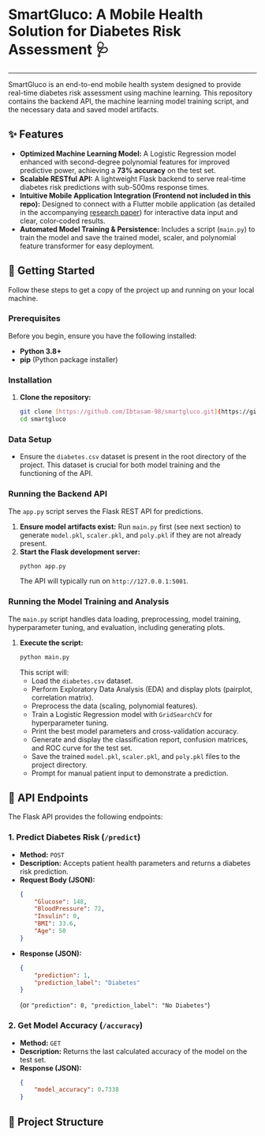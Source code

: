 # SmartGluco: A Mobile Health Solution for Diabetes Risk Assessment 🩺

---

SmartGluco is an end-to-end mobile health system designed to provide real-time diabetes risk assessment using machine learning. This repository contains the backend API, the machine learning model training script, and the necessary data and saved model artifacts.

## ✨ Features

* **Optimized Machine Learning Model:** A Logistic Regression model enhanced with second-degree polynomial features for improved predictive power, achieving a **73% accuracy** on the test set.
* **Scalable RESTful API:** A lightweight Flask backend to serve real-time diabetes risk predictions with sub-500ms response times.
* **Intuitive Mobile Application Integration (Frontend not included in this repo):** Designed to connect with a Flutter mobile application (as detailed in the accompanying [research paper](SmartGluco_Conferece_IEEE.pdf)) for interactive data input and clear, color-coded results.
* **Automated Model Training & Persistence:** Includes a script (`main.py`) to train the model and save the trained model, scaler, and polynomial feature transformer for easy deployment.

## 🚀 Getting Started

Follow these steps to get a copy of the project up and running on your local machine.

### Prerequisites

Before you begin, ensure you have the following installed:

* **Python 3.8+**
* **pip** (Python package installer)

### Installation

1.  **Clone the repository:**
    ```bash
    git clone [https://github.com/Ibtasam-98/smartgluco.git](https://github.com/Ibtasam-98/smartgluco.git)
    cd smartgluco
    ```

### Data Setup

* Ensure the `diabetes.csv` dataset is present in the root directory of the project. This dataset is crucial for both model training and the functioning of the API.

### Running the Backend API

The `app.py` script serves the Flask REST API for predictions.

1.  **Ensure model artifacts exist:** Run `main.py` first (see next section) to generate `model.pkl`, `scaler.pkl`, and `poly.pkl` if they are not already present.
2.  **Start the Flask development server:**
    ```bash
    python app.py
    ```
    The API will typically run on `http://127.0.0.1:5001`.

### Running the Model Training and Analysis

The `main.py` script handles data loading, preprocessing, model training, hyperparameter tuning, and evaluation, including generating plots.

1.  **Execute the script:**
    ```bash
    python main.py
    ```
    This script will:
    * Load the `diabetes.csv` dataset.
    * Perform Exploratory Data Analysis (EDA) and display plots (pairplot, correlation matrix).
    * Preprocess the data (scaling, polynomial features).
    * Train a Logistic Regression model with `GridSearchCV` for hyperparameter tuning.
    * Print the best model parameters and cross-validation accuracy.
    * Generate and display the classification report, confusion matrices, and ROC curve for the test set.
    * Save the trained `model.pkl`, `scaler.pkl`, and `poly.pkl` files to the project directory.
    * Prompt for manual patient input to demonstrate a prediction.

## 🤖 API Endpoints

The Flask API provides the following endpoints:

### 1. Predict Diabetes Risk (`/predict`)

* **Method:** `POST`
* **Description:** Accepts patient health parameters and returns a diabetes risk prediction.
* **Request Body (JSON):**
    ```json
    {
        "Glucose": 148,
        "BloodPressure": 72,
        "Insulin": 0,
        "BMI": 33.6,
        "Age": 50
    }
    ```
* **Response (JSON):**
    ```json
    {
        "prediction": 1,
        "prediction_label": "Diabetes"
    }
    ```
    (or `"prediction": 0, "prediction_label": "No Diabetes"`)

### 2. Get Model Accuracy (`/accuracy`)

* **Method:** `GET`
* **Description:** Returns the last calculated accuracy of the model on the test set.
* **Response (JSON):**
    ```json
    {
        "model_accuracy": 0.7338
    }
    ```

## 📂 Project Structure
